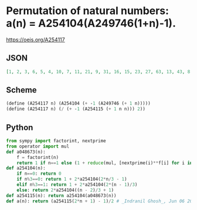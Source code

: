 # Permutation of natural numbers: a\(n\) \= A254104\(A249746\(1\+n\)\-1\)\.
https://oeis.org/A254117
## JSON
```JSON
[1, 2, 3, 6, 5, 4, 10, 7, 11, 21, 9, 31, 16, 15, 23, 27, 63, 13, 43, 8, 19, 53, 14, 37, 45, 47, 95, 26, 22, 17, 511, 127, 12, 91, 39, 18, 85, 62, 29, 2047, 30, 38, 111, 20, 54, 75, 42, 55, 157, 35, 46, 174, 25, 79, 24, 59, 77, 303, 123, 94, 78, 167, 87, 223, 61, 103, 699, 191, 41, 107, 183, 125, 431, 28, 71, 84, 60, 93, 110, 767, 51]
```
## Scheme
```Scheme
(define (A254117 n) (A254104 (+ -1 (A249746 (+ 1 n)))))
(define (A254117 n) (/ (+ -1 (A254115 (+ 1 n n))) 2))
```
## Python
```Python
from sympy import factorint, nextprime
from operator import mul
def a048673(n):
    f = factorint(n)
    return 1 if n==1 else (1 + reduce(mul, [nextprime(i)**f[i] for i in f]))/2
def a254104(n):
    if n==0: return 0
    if n%3==0: return 1 + 2*a254104(2*n/3 - 1)
    elif n%3==1: return 1 + 2*a254104(2*(n - 1)/3)
    else: return 2*a254104((n - 2)/3 + 1)
def a254115(n): return a254104(a048673(n))
def a(n): return (a254115(2*n + 1) - 1)/2 # _Indranil Ghosh_, Jun 06 2017
```

